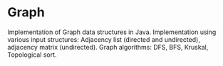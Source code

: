 # Graph
Implementation of Graph data structures in Java. 
Implementation using various input structures: Adjacency list (directed and undirected), adjacency matrix (undirected).
Graph algorithms: DFS, BFS, Kruskal, Topological sort.
